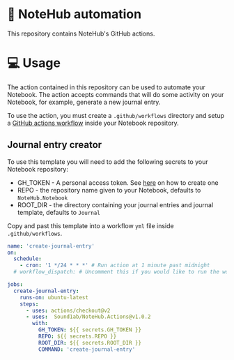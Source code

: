 # 📓 NoteHub automation

This repository contains NoteHub's GitHub actions.

# 💻 Usage

The action contained in this repository can be used to automate your Notebook. The action accepts commands that will do some activity on your Notebook, for example, generate a new journal entry.

To use the action, you must create a `.github/workflows` directory and setup a [GitHub actions workflow](https://docs.github.com/en/free-pro-team@latest/actions/quickstart#creating-your-first-workflow) inside your Notebook repository.

## Journal entry creator

To use this template you will need to add the following secrets to your Notebook repository:

* GH_TOKEN - A personal access token. See [here](https://docs.github.com/en/free-pro-team@latest/github/authenticating-to-github/creating-a-personal-access-token) on how to create one
* REPO - the repository name given to your Notebook, defaults to `NoteHub.Notebook`
* ROOT_DIR - the directory containing your journal entries and journal template, defaults to `Journal`

Copy and past this template into a workflow `yml` file inside `.github/workflows`. 

```yaml
name: 'create-journal-entry'
on:
  schedule:
    - cron: '1 */24 * * *' # Run action at 1 minute past midnight
  # workflow_dispatch: # Uncomment this if you would like to run the workflow manually. Useful for testing

jobs:
  create-journal-entry:
    runs-on: ubuntu-latest
    steps:
      - uses: actions/checkout@v2
      - uses:  Sound1ab/NoteHub.Actions@v1.0.2
        with:
          GH_TOKEN: ${{ secrets.GH_TOKEN }}
          REPO: ${{ secrets.REPO }}
          ROOT_DIR: ${{ secrets.ROOT_DIR }}
          COMMAND: 'create-journal-entry'
```
